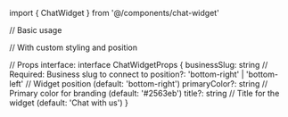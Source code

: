 import { ChatWidget } from '@/components/chat-widget'

// Basic usage
<ChatWidget businessSlug="your-business-slug" />

// With custom styling and position
<ChatWidget 
  businessSlug="your-business-slug"
  position="bottom-left"
  primaryColor="#10b981"
  title="Need Help?"
/>

// Props interface:
interface ChatWidgetProps {
  businessSlug: string           // Required: Business slug to connect to
  position?: 'bottom-right' | 'bottom-left'  // Widget position (default: 'bottom-right')
  primaryColor?: string          // Primary color for branding (default: '#2563eb')
  title?: string                 // Title for the widget (default: 'Chat with us')
}
